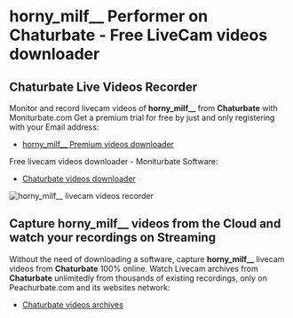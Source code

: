 # horny_milf__ Performer on Chaturbate - Free LiveCam videos downloader

## Chaturbate Live Videos Recorder

Monitor and record livecam videos of **horny_milf__** from **Chaturbate** with Moniturbate.com
Get a premium trial for free by just and only registering with your Email address:
* [horny_milf__ Premium videos downloader](https://moniturbate.com/request-demo-licence-key.html)

Free livecam videos downloader - Moniturbate Software:
* [Chaturbate videos downloader](https://moniturbate.com/moniturbate-download-software.html)

![horny_milf__ livecam videos recorder](https://peachurnet.com/templates/moniturbate-software.png)


## Capture horny_milf__ videos from the Cloud and watch your recordings on Streaming

Without the need of downloading a software, capture **horny_milf__** livecam videos from **Chaturbate** 100% online.
Watch Livecam archives from **Chaturbate** unlimitedly from thousands of existing recordings, only on Peachurbate.com and its websites network:
* [Chaturbate videos archives](https://peachurnet.com/)